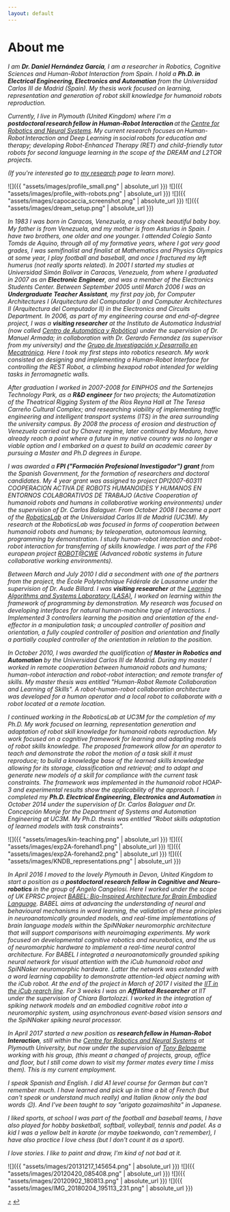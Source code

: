 ```yaml
---
layout: default
---
```


# [](#about-me)About me

_I am **Dr. Daniel Hernández García**, I am a researcher in Robotics, Cognitive Sciences and Human-Robot Interaction from Spain. I hold a **Ph.D. in Electrical Engineering, Electronics and Automation** from the Universidad Carlos III de Madrid (Spain). My thesis work focused on learning, representation and generation of robot skill knowledge for humanoid robots reproduction._

_Currently, I live in Plymouth (United Kingdom) where I'm a **postdoctoral research fellow in Human-Robot Interaction** at the [Centre for Robotics and Neural Systems](https://www.plymouth.ac.uk/research/robotics-neural-systems). My current research focuses on Human-Robot Interaction and Deep Learning in social robots for education and therapy; developing Robot-Enhanced Therapy (RET) and child-friendly tutor robots for second language learning in the scope of the DREAM and L2TOR projects._

_(If you're interested go to [my research](/research) page to learn more)._


![]({{ "assets/images/profile_small.png" | absolute_url }})
![]({{ "assets/images/profile_with-robots.png" | absolute_url }})
![]({{ "assets/images/capocaccia_screenshot.png" | absolute_url }})
![]({{ "assets/images/dream_setup.png" | absolute_url }})


_In 1983 I was born in Caracas, Venezuela, a rosy cheek beautiful baby boy. My father is from Venezuela, and my mother is from Asturias in Spain. I have two brothers, one older and one younger. I attended Colegio Santo Tomás de Aquino,  through all of my formative years, where I got very good grades, I was semifinalist and finalist at Mathematics and Physics Olympics at some year, I play football and baseball, and once I fractured my left humerus (not really sports related). In 2001 I started my studies at Universidad Simón Bolívar in Caracas, Venezuela, from where I graduated in 2007 as an **Electronic Engineer**, and was a member of the Electronics Students Center. Between September 2005 until March 2006 I was an **Undergraduate Teacher Assistant**, my first pay job, for Computer Architectures I (Arquitectura del Computador I) and Computer Architectures II (Arquitectura del Computador II) in the Electronics and Circuits Department. In 2006, as part of my engineering course and end-of-degree project, I was a **visiting researcher** at the Instituto de Automatica Industrial (now called [Centro de Automática y Robótica](https://www.car.upm-csic.es/)) under the supervision of Dr. Manuel Armada; in collaboration with Dr. Gerardo Fernandez (as supervisor from my university) and the [Grupo de Investigación y Desarrollo en Mecatrónica](http://www.labc.usb.ve/mecatronica/quienes_somos.html). Here I took my first steps into robotics research. My work consisted on designing and implementing a Human-­Robot Interface for controlling the REST Robot, a climbing hexapod robot intended for welding tasks in ferromagnetic walls._

_After graduation I worked in 2007-2008 for EINPHOS and the Sartenejas Technology Park, as a **R&D engineer** for two projects; the Automatization of the Theatrical Rigging System of the Ríos Reyna Hall at The Teresa Carreño Cultural Complex; and researching viability of implementing traffic engineering and intelligent transport systems (ITS) in the area surrounding the university campus. By 2008 the process of erosion and destruction of Venezuela carried out by Chavez regime, later continued by Maduro, have already reach a point where a future in my native country was no longer a viable option and I embarked on a quest to build an academic career by pursuing a Master and Ph.D degrees in Europe._

_I was awarded a **FPI ("Formación Profesional Investigador") grant** from the Spanish Government, for the formation of researchers and doctoral candidates. My 4 year grant was assigned to project DPI2007-60311 COOPERACION ACTIVA DE ROBOTS HUMANOIDES Y HUMANOS EN ENTORNOS COLABORATIVOS DE TRABAJO (Active Cooperation of humanoid robots and humans in collaborative working environments) under the supervision of Dr. Carlos Balaguer. From October 2008 I became a part of the [RoboticsLab](http://roboticslab.uc3m.es/roboticslab/) at the Universidad Carlos III de Madrid (UC3M). My research at the RoboticsLab was focused in forms of cooperation between humanoid robots and humans; by teleoperation, autonomous learning, programming by demonstration. I study human-robot interaction and robot-robot interaction for transferring of skills knowledge. I was part of the FP6 european project [ROBOT@CWE](/research#robotcwe) (Advanced robotic systems in future collaborative working environments)._

_Between March and July 2010 I did a secondment with one of the partners from the project, the École Polytechnique Fédérale de Lausanne under the supervision of Dr. Aude Billard. I was **visiting researcher** at the [Learning Algorithms and Systems Laboratory (LASA)](http://lasa.epfl.ch/), I worked on learning within the framework of programming by demonstration. My research was focused on developing interfaces for natural human-machine type of interactions. I Implemented 3 controllers learning the position and orientation of the end-effector in a manipulation task; a uncoupled controller of position and orientation, a fully coupled controller of position and orientation and finally a partially coupled controller of the orientation in relation to the position._

_In October 2010, I was awarded the qualification of **Master in Robotics and Automation** by the Universidad Carlos III de Madrid. During my master I worked in remote cooperation between humanoid robots and humans; human-robot interaction and robot-robot interaction; and remote transfer of skills. My master thesis was entitled "Human-Robot Remote Collaboration and Learning of Skills". A robot-human-robot collaboration architecture was developed for a human operator and a local robot to collaborate with a robot located at a remote location._

_I continued working in the RoboticsLab at UC3M for the completion of my Ph.D. My work focused on learning, representation generation and adaptation of robot skill knowledge for humanoid robots reproduction. My work focused on a cognitive framework for learning and adapting models of robot skills knowledge. The proposed framework allow for an operator to teach and demonstrate the robot the motion of a task skill it must reproduce; to build a knowledge base of the learned skills knowledge allowing for its storage, classification and retrieval; and to adapt and generate new models of a skill for compliance with the current task constraints. The framework was implemented in the humanoid robot HOAP-3 and experimental results show the applicability of the approach. I completed my **Ph.D. Electrical Engineering, Electronics and Automation** in October 2014 under the supervision of Dr. Carlos Balaguer and Dr. Concepción Monje for the Department of Systems and Automation Engineering at UC3M. My Ph.D. thesis was entitled "Robot skills adaptation of learned models with task constraints"._

![]({{ "assets/images/kin-teaching.png" | absolute_url }})
![]({{ "assets/images/exp2A-forehand1.png" | absolute_url }})
![]({{ "assets/images/exp2A-forehand2.png" | absolute_url }})
![]({{ "assets/images/KNDB_representations.png" | absolute_url }})

_In April 2016 I moved to the lovely Plymouth in Devon, United Kingdom to start a position as a **postdoctoral research fellow in Cognitive and Neuro-robotics** in the group of Angelo Cangelosi. Here I worked under the scope of UK EPRSC project [BABEL: Bio-Inspired Architecture for Brain Embodied Language​](/research#babel). BABEL aims at advancing the understanding of neural and behavioural mechanisms in word learning, the validation of these principles in neuroanatomically grounded models, and real-time implementations of brain language models within the SpiNNaker neuromorphic architecture that will support comparisons with neuroimaging experiments. My work focused on developmental cognitive robotics and neurobotics, and the us of neuromorphic hardware to implement a real-time neural control architecture. For BABEL I integrated a neuroanatomically grounded spiking neural network for visual attention with the iCub humanoid robot and SpiNNaker neuromorphic hardware. Latter the network was extended with a word learning capability to demonstrate attention-led object naming with the iCub robot. At the end of the project in March of 2017 I visited the [IIT in the iCub rearch line](https://www.iit.it/research/lines/icub). For 3 weeks I was an **Affiliated Researcher** at IIT under the supervision of Chiara Bartolozzi. I worked in the integration of spiking network models and an embodied cognitive robot into a neuromorphic system, using asynchronous event-based vision sensors and the SpiNNaker spiking neural processor._


_In April 2017 started a new position as **research fellow in Human-Robot Interaction**, still within the [Centre for Robotics and Neural Systems](https://www.plymouth.ac.uk/research/robotics-neural-systems) at Plymouth University, but now under the supervision of [Tony Belpaeme](https://tonybelpaeme.me/) working with his group, (this meant a changed of projects, group, office and floor, but I still come down to visit my former mates every time I miss them)._
_This is my current employment._


_I speak Spanish and English. I did A1 level course for German but can't remember much. I have learned and pick up in time a bit of French (but can't speak or understand much really) and Italian (know only the bad words :wink:). And I've been taught to say "arigato gozaimashita" in Japanese._  

_I liked sports, at school I was part of the football and baseball teams, I have also played for hobby basketball, softball, volleyball, tennis and padel. As a kid I was a yellow belt in karate (or maybe taekwondo, can't remember), I have also practice
I love chess (but I don't count it as a sport)._


_I love stories. I like to paint and draw, I'm kind of not bad at it._


![]({{ "assets/images/20131217_145654.png" | absolute_url }})
![]({{ "assets/images/20120420_085408.png" | absolute_url }})
![]({{ "assets/images/20120902_180813.png" | absolute_url }})
![]({{ "assets/images/IMG_20180204_195113_231.png" | absolute_url }})


[:arrow_heading_up:](#about-me) [:leftwards_arrow_with_hook:](javascript:history.back())
